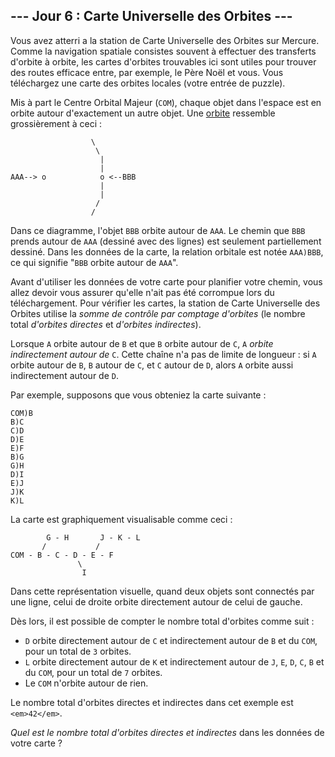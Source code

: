 ## --- Jour 6 : Carte Universelle des Orbites ---

Vous avez atterri a la station de Carte Universelle des Orbites sur Mercure. Comme la navigation spatiale consistes souvent à effectuer des transferts d'orbite à orbite, les cartes d'orbites trouvables ici sont utiles pour trouver des routes efficace entre, par exemple, le Père Noël et vous. Vous téléchargez une carte des orbites locales (votre entrée de puzzle).

Mis à part le Centre Orbital Majeur (`COM`), chaque objet dans l'espace est en orbite autour d'exactement un autre objet. Une [orbite](https://fr.wikipedia.org/wiki/Orbite) ressemble grossièrement à ceci :

```
                  \
                   \
                    |
                    |
AAA--> o            o <--BBB
                    |
                    |
                   /
                  /
```

Dans ce diagramme, l'objet `BBB` orbite autour de `AAA`. Le chemin que `BBB` prends autour de `AAA` (dessiné avec des lignes) est seulement partiellement dessiné. Dans les données de la carte, la relation orbitale est notée ``AAA)BBB``, ce qui signifie "``BBB`` orbite autour de ``AAA``".

Avant d'utiliser les données de votre carte pour planifier votre chemin, vous allez devoir vous assurer qu'elle n'ait pas été corrompue lors du téléchargement. Pour vérifier les cartes,  la station de Carte Universelle des Orbites utilise la *somme de contrôle par comptage d'orbites* (le nombre total *d'orbites directes* et *d'orbites indirectes*).

Lorsque `A` orbite autour de `B` et que `B` orbite autour de `C`, `A` *orbite indirectement autour de* `C`. Cette chaîne n'a pas de limite de longueur : si `A` orbite autour de `B`, `B` autour de `C`, et `C` autour de `D`, alors `A` orbite aussi indirectement autour de `D`.

Par exemple, supposons que vous obteniez la carte suivante :

```
COM)B
B)C
C)D
D)E
E)F
B)G
G)H
D)I
E)J
J)K
K)L
```

La carte est graphiquement visualisable comme ceci :

```
        G - H       J - K - L
       /           /
COM - B - C - D - E - F
               \
                I
```

Dans cette représentation visuelle, quand deux objets sont connectés par une ligne, celui de droite orbite directement autour de celui de gauche.

Dès lors, il est possible de compter le nombre total d'orbites comme suit :

- `D` orbite directement autour de `C` et indirectement autour de `B` et du `COM`, pour un total de `3` orbites.
- `L` orbite directement autour de `K` et indirectement autour de `J`, `E`, `D`, `C`, `B` et du `COM`, pour un total de `7` orbites.
- Le `COM` n'orbite autour de rien.

Le nombre total d'orbites directes et indirectes dans cet exemple est `<em>42</em>`.

*Quel est le nombre total d'orbites directes et indirectes* dans les données de votre carte ?